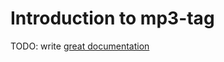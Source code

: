 # Introduction to mp3-tag

TODO: write [great documentation](http://jacobian.org/writing/what-to-write/)
